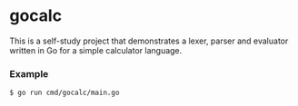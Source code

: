 # gocalc

This is a self-study project that demonstrates a lexer, parser and evaluator
written in Go for a simple calculator language.

### Example

```sh
$ go run cmd/gocalc/main.go
```
